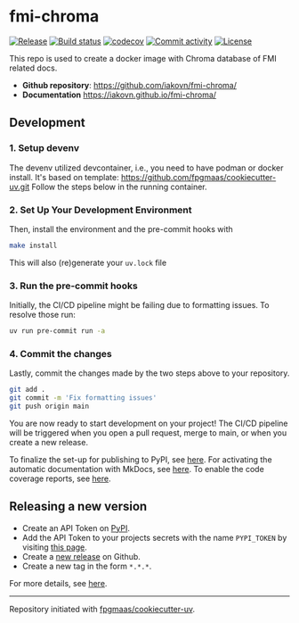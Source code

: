 # fmi-chroma

[![Release](https://img.shields.io/github/v/release/iakovn/fmi-chroma)](https://img.shields.io/github/v/release/iakovn/fmi-chroma)
[![Build status](https://img.shields.io/github/actions/workflow/status/iakovn/fmi-chroma/main.yml?branch=main)](https://github.com/iakovn/fmi-chroma/actions/workflows/main.yml?query=branch%3Amain)
[![codecov](https://codecov.io/gh/iakovn/fmi-chroma/branch/main/graph/badge.svg)](https://codecov.io/gh/iakovn/fmi-chroma)
[![Commit activity](https://img.shields.io/github/commit-activity/m/iakovn/fmi-chroma)](https://img.shields.io/github/commit-activity/m/iakovn/fmi-chroma)
[![License](https://img.shields.io/github/license/iakovn/fmi-chroma)](https://img.shields.io/github/license/iakovn/fmi-chroma)

This repo is used to create a docker image with Chroma database of FMI related docs.

- **Github repository**: <https://github.com/iakovn/fmi-chroma/>
- **Documentation** <https://iakovn.github.io/fmi-chroma/>

## Development

### 1. Setup devenv

The devenv utilized devcontainer, i.e., you need to have podman or docker install.
It's based on template: https://github.com/fpgmaas/cookiecutter-uv.git
Follow the steps below in the running container.

### 2. Set Up Your Development Environment

Then, install the environment and the pre-commit hooks with

```bash
make install
```

This will also (re)generate your `uv.lock` file

### 3. Run the pre-commit hooks

Initially, the CI/CD pipeline might be failing due to formatting issues. To resolve those run:

```bash
uv run pre-commit run -a
```

### 4. Commit the changes

Lastly, commit the changes made by the two steps above to your repository.

```bash
git add .
git commit -m 'Fix formatting issues'
git push origin main
```

You are now ready to start development on your project!
The CI/CD pipeline will be triggered when you open a pull request, merge to main, or when you create a new release.

To finalize the set-up for publishing to PyPI, see [here](https://fpgmaas.github.io/cookiecutter-uv/features/publishing/#set-up-for-pypi).
For activating the automatic documentation with MkDocs, see [here](https://fpgmaas.github.io/cookiecutter-uv/features/mkdocs/#enabling-the-documentation-on-github).
To enable the code coverage reports, see [here](https://fpgmaas.github.io/cookiecutter-uv/features/codecov/).

## Releasing a new version

- Create an API Token on [PyPI](https://pypi.org/).
- Add the API Token to your projects secrets with the name `PYPI_TOKEN` by visiting [this page](https://github.com/iakovn/fmi-chroma/settings/secrets/actions/new).
- Create a [new release](https://github.com/iakovn/fmi-chroma/releases/new) on Github.
- Create a new tag in the form `*.*.*`.

For more details, see [here](https://fpgmaas.github.io/cookiecutter-uv/features/cicd/#how-to-trigger-a-release).

---

Repository initiated with [fpgmaas/cookiecutter-uv](https://github.com/fpgmaas/cookiecutter-uv).
